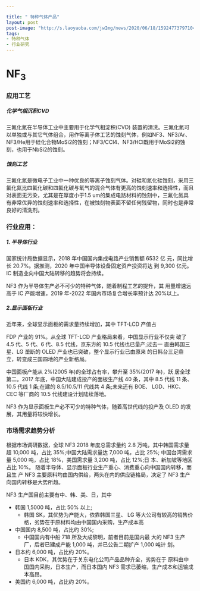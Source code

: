 ```yaml
---

title: " 特种气体产品" 
layout: post
post-image: "http://s.laoyaoba.com/jwImg/news/2020/06/18/15924773797104.png"
tags:
- 特种气体
- 行业研究
---
```




# NF<sub>3</sub>

### 应用工艺

##### 化学气相沉积CVD

三氟化氮在半导体工业中主要用于化学气相淀积(CVD)  装置的清洗。三氟化氮可以单独或与其它气体组合，用作等离子体工艺的蚀刻气体，例如NF3、NF3/Ar、NF3/He用于硅化合物MoSi2的蚀刻；NF3/CCl4、NF3/HCl既用于MoSi2的蚀刻，也用于NbSi2的蚀刻。

##### 蚀刻工艺

三氟化氮是微电子工业中一种优良的等离子蚀刻气体。对硅和氮化硅蚀刻，采用三氟化氮比四氟化碳和四氟化碳与氧气的混合气体有更高的蚀刻速率和选择性，而且对表面无污染，尤其是在厚度小于1.5 um的集成电路材料的蚀刻中，三氟化氮具有非常优异的蚀刻速率和选择性，在被蚀刻物表面不留任何残留物，同时也是非常良好的清洗剂。



### 行业应用：

##### 1. 半导体行业

国家统计局数据显示，2018 年中国国内集成电路产业销售额 6532 亿 元，同比增长 20.7%。据推测，2020 年中国半导体设备固定资产投资将达 到 9,300 亿元。IC 制造业向中国大陆转移的趋势将会持续。

NF3 作为半导体生产必不可少的特种气体，随着制程工艺的提升，其 用量增速远高于 IC 产能增速，2019 年-2022 年国内市场复合增长率预计达 20%以上。

##### 2.显示面板行业

近年来，全球显示面板的需求量持续增加，其中 TFT-LCD 产值占

FDP 产业的 91%。从全球 TFT-LCD 产业格局来看，中国显示行业不仅突 破了 4.5 代、5 代、6 代、8.5 代线，京东方的 10.5 代线也已量产;过去一 直由韩国三星、LG 垄断的 OLED 产业也已突破，整个显示行业已由原来 的日韩台三足鼎立，转变成三国四地的产业新格局。

中国面板产能从 2%(2005 年)的全球占有率，攀升至 35%(2017 年)，跃 居全球第二。2017 年底，中国大陆建成投产的面板生产线 40 条，其中 8.5 代线 11 条、10.5 代线 1 条;在建的 8.5/10.5/11 代线共 4 条;未来还有 BOE、 LGD、HKC、CEC 等厂商的 10.5 代线建设计划陆续落地。

NF3 作为显示面板生产必不可少的特种气体，随着高世代线的投产及 OLED 的发展，其用量将较快增长。

### 市场需求趋势分析

根据市场调研数据，全球 NF3 2018 年度总需求量约 2.8 万吨，其中韩国需求量超 10,000 吨，占比 35%;中国大陆需求量达 7,000 吨，占比 25%; 中国台湾需求量 5,000 吨，占比 18%，美国需求量 3,200 吨，占比 12%;日 本、新加坡等地区占比 10%。 随着半导体、显示面板行业生产重心、消费重心向中国国内转移，而且生 产 NF3 主要原料均由国内供给，两头在内的供应链格局，决定了 NF3 生产 向国内转移是大势所趋。

NF3 生产国目前主要有中、韩、美、日，其中

- 韩国 1,5000 吨，占比 50% 以上;
  - 韩国 SK，其优势为产能大，依靠韩国三星、 LG 等大公司有较高的销售价格，劣势在于原材料均由中国国内采购，生产成本高
- 中国国内 8,500 吨，占比约 30%;
  - 中国国内有中船 718 所及大成黎明，前者目前是国内最 大的 NF3 生产厂，后者已建成产能 1,000 吨，并已公告二期扩产 1,000 吨计 划。
- 日本约 6,000 吨，占比约 20%。
  - 日本 KDK，其优势在于关东电化公司产品品种齐全，劣势在于 原料由中国国内采购，日本生产，而日本国内 NF3 需求已萎缩，生产成本和运输成本高昂。
- 美国约 6,000 吨，占比约 20%。


